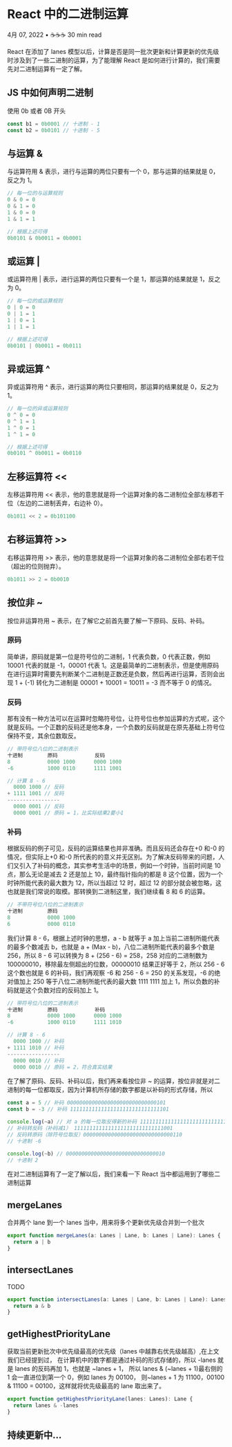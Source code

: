 # React 中的二进制运算

4月 07, 2022 • ☕️☕️☕️ 30 min read

React 在添加了 lanes 模型以后，计算是否是同一批次更新和计算更新的优先级时涉及到了一些二进制的运算，为了能理解 React 是如何进行计算的，我们需要先对二进制运算有一定了解。

## JS 中如何声明二进制

使用 0b 或者 0B 开头

```js
const b1 = 0b0001 // 十进制 - 1
const b2 = 0b0101 // 十进制 - 5
```

## 与运算 &

与运算符用 & 表示，进行与运算的两位只要有一个 0，那与运算的结果就是 0，反之为 1。

```js
// 每一位的与运算规则
0 & 0 = 0
0 & 1 = 0
1 & 0 = 0
1 & 1 = 1

// 根据上述可得
0b0101 & 0b0011 = 0b0001
```

## 或运算 |

或运算符用 | 表示，进行运算的两位只要有一个是 1，那运算的结果就是 1，反之为 0。

```js
// 每一位的或运算规则
0 | 0 = 0
0 | 1 = 1
1 | 0 = 1
1 | 1 = 1

// 根据上述可得
0b0101 | 0b0011 = 0b0111
```

## 异或运算 ^

异或运算符用 ^ 表示，进行运算的两位只要相同，那运算的结果就是 0，反之为 1。

```js
// 每一位的异或运算规则
0 ^ 0 = 0
0 ^ 1 = 1
1 ^ 0 = 1
1 ^ 1 = 0

// 根据上述可得
0b0101 ^ 0b0011 = 0b0110
```

## 左移运算符 <<

左移运算符用 << 表示，他的意思就是将一个运算对象的各二进制位全部左移若干位（左边的二进制丢弃，右边补 0）。

```js
0b1011 << 2 = 0b101100
```

## 右移运算符 >>

右移运算符用 >> 表示，他的意思就是将一个运算对象的各二进制位全部右若干位（超出的位则抛弃）。

```js
0b1011 >> 2 = 0b0010
```

## 按位非 ~

按位非运算符用 ~ 表示，在了解它之前首先要了解一下原码、反码、补码。

### 原码

简单讲，原码就是第一位是符号位的二进制，1 代表负数，0 代表正数，例如 10001 代表的就是 -1，00001 代表 1。这是最简单的二进制表示，但是使用原码在进行运算时需要先判断某个二进制是正数还是负数，然后再进行运算，否则会出现 1 + (-1) 转化为二进制是 00001 + 10001 = 10011 = -3 而不等于 0 的情况。

### 反码

那有没有一种方法可以在运算时忽略符号位，让符号位也参加运算的方式呢，这个就是反码。一个正数的反码还是他本身，一个负数的反码就是在原先基础上符号位保持不变，其余位数取反。

```js
// 带符号位八位的二进制表示
十进制        原码            反码
8            0000 1000      0000 1000
-6           1000 0110      1111 1001

// 计算 8 - 6
  0000 1000 // 反码
+ 1111 1001 // 反码
-----------------
  0000 0001 // 反码
  0000 0001 // 原码 = 1，比实际结果2要小1
```

### 补码

根据反码的例子可见，反码的运算结果也并非准确。而且反码还会存在+0 和-0 的情况，但实际上+0 和-0 所代表的的意义并无区别。为了解决反码带来的问题，人们又引入了补码的概念，其实参考生活中的场景，例如一个时钟，当前时间是 10 点，那么无论是减去 2 还是加上 10，最终指针指向的都是 8 这个位置，因为一个时钟所能代表的最大数为 12，所以当超过 12 时，超过 12 的部分就会被忽略，这也就是我们常说的取模。那转换到二进制这里，我们继续看 8 和 6 的运算。

```js
// 不带符号位八位的二进制表示
十进制        原码
8            0000 1000
6            0000 0110
```

我们计算 8 - 6，根据上述时钟的思想，a - b 就等于 a 加上当前二进制所能代表的最多个数减去 b，也就是 a + (Max - b)，八位二进制所能代表的最多个数是 256，所以 8 - 6 可以转换为 8 + (256 - 6) = 258，258 对应的二进制数为 100000010，移除最左侧超出的位数，00000010 结果正好等于 2，所以 256 - 6 这个数也就是 6 的补码，我们再观察 -6 和 256 - 6 = 250 的关系发现，-6 的绝对值加上 250 等于八位二进制所能代表的最大数 1111 1111 加上 1，所以负数的补码就是这个负数对应的反码加上 1。

```js
// 带符号位八位的二进制表示
十进制        原码            补码
8            0000 1000      0000 1000
-6           1000 0110      1111 1010

// 计算 8 - 6
  0000 1000 // 补码
+ 1111 1010 // 补码
-----------------
  0000 0010 // 补码
  0000 0010 // 原码 = 2，符合真实结果
```

在了解了原码、反码、补码以后，我们再来看按位非 ~ 的运算，按位非就是对二进制的每一位都取反，因为计算机所存储的数字都是以补码的形式存储，所以

```js
const a = 5 // 补码 00000000000000000000000000000101
const b = -3 // 补码 11111111111111111111111111111101

console.log(~a) // 对 a 的每一位取反得新的补码 11111111111111111111111111111010
// 补码转反码（补码减1） 11111111111111111111111111111001
// 反码转原码（除符号位取反）00000000000000000000000000000110
// 十进制 -6

console.log(~b) // 00000000000000000000000000000010
// 十进制 2
```

在对二进制运算有了一定了解以后，我们来看一下 React 当中都运用到了哪些二进制运算

## mergeLanes

合并两个 lane 到一个 lanes 当中，用来将多个更新优先级合并到一个批次

```js
export function mergeLanes(a: Lanes | Lane, b: Lanes | Lane): Lanes {
  return a | b
}
```

## intersectLanes

TODO

```js
export function intersectLanes(a: Lanes | Lane, b: Lanes | Lane): Lanes {
  return a & b
}
```

## getHighestPriorityLane

获取当前更新批次中优先级最高的优先级（lanes 中越靠右优先级越高）,在上文我们已经提到过，
在计算机中的数字都是通过补码的形式存储的，所以 -lanes 就是 lanes 的反码再加 1，也就是 ~lanes + 1，
所以 lanes & (~lanes + 1)最右侧的 1 会一直进位到第一个 0，例如 lanes 为 00100，
则~lanes + 1 为 11100，00100 & 11100 = 00100，这样就将优先级最高的 lane 取出来了。

```js
export function getHighestPriorityLane(lanes: Lanes): Lane {
  return lanes & -lanes
}
```

## 持续更新中...
